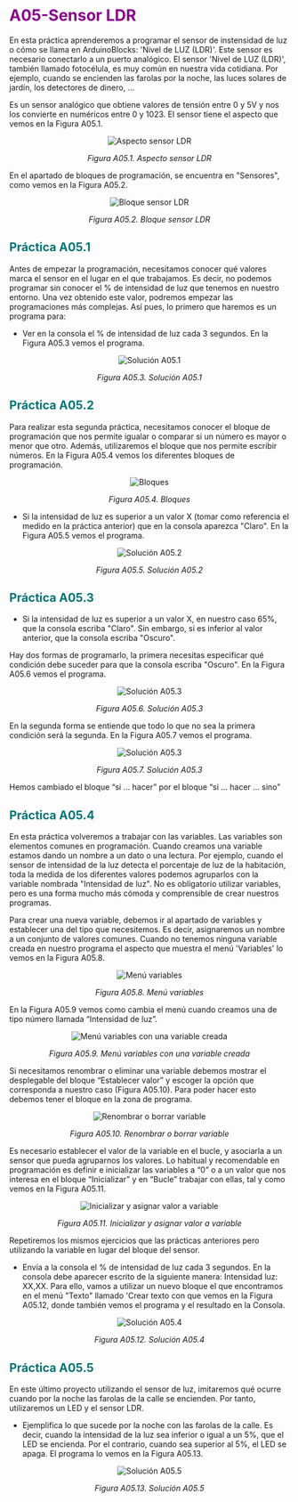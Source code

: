 # <FONT COLOR=#8B008B>A05-Sensor LDR</font>
En esta práctica aprenderemos a programar el sensor de instensidad de luz o cómo se llama en ArduinoBlocks: 'Nivel de LUZ (LDR)'. Este sensor es necesario conectarlo a un puerto analógico.
El sensor 'Nivel de LUZ (LDR)', también llamado fotocélula, es muy común en nuestra vida cotidiana. Por ejemplo, cuando se encienden las farolas por la noche, las luces solares de jardín, los detectores de dinero, ...

Es un sensor analógico que obtiene valores de tensión entre 0 y 5V y nos los convierte en numéricos entre 0 y 1023. El sensor tiene el aspecto que vemos en la Figura A05.1.

<center>

![Aspecto sensor LDR](../img/A05/FA05_1.png)

*Figura A05.1. Aspecto sensor LDR*

</center>

En el apartado de bloques de programación, se encuentra en "Sensores", como vemos en la Figura A05.2.

<center>

![Bloque sensor LDR](../img/A05/FA05_2.png)

*Figura A05.2. Bloque sensor LDR*

</center>

## <FONT COLOR=#007575>**Práctica A05.1**</font>
Antes de empezar la programación, necesitamos conocer qué valores marca el sensor en el lugar en el que trabajamos. Es decir, no podemos programar sin conocer el % de intensidad de luz que tenemos en nuestro entorno. Una vez obtenido este valor, podremos empezar las programaciones más complejas. Así pues, lo primero que haremos es un programa para:

* Ver en la consola el % de intensidad de luz cada 3 segundos. En la Figura A05.3 vemos el programa.

<center>

![Solución A05.1](../img/A05/FA05_3.png)

*Figura A05.3. Solución A05.1*

</center>

## <FONT COLOR=#007575>**Práctica A05.2**</font>
Para realizar esta segunda práctica, necesitamos conocer el bloque de programación que nos permite igualar o comparar si un número es mayor o menor que otro. Además, utilizaremos el bloque que  nos permite escribir números. En la Figura A05.4 vemos los diferentes bloques de programación.

<center>

![Bloques](../img/A05/FA05_4.png)

*Figura A05.4. Bloques*

</center>

* Si la intensidad de luz es superior a un valor X (tomar como referencia el medido en la práctica anterior) que en la consola aparezca "Claro". En la Figura A05.5 vemos el programa.

<center>

![Solución A05.2](../img/A05/FA05_5.png)

*Figura A05.5. Solución A05.2*

</center>

## <FONT COLOR=#007575>**Práctica A05.3**</font>

* Si la intensidad de luz es superior a un valor X, en nuestro caso 65%, que la consola escriba "Claro". Sin embargo, si es inferior al valor anterior, que la consola escriba "Oscuro".

Hay dos formas de programarlo, la primera necesitas especificar qué condición debe suceder para que la consola escriba "Oscuro". En la Figura A05.6 vemos el programa.

<center>

![Solución A05.3](../img/A05/FA05_6.png)

*Figura A05.6. Solución A05.3*

</center>

En la segunda forma se entiende que todo lo que no sea la primera condición será la segunda. En la Figura A05.7 vemos el programa.

<center>

![Solución A05.3](../img/A05/FA05_7.png)

*Figura A05.7. Solución A05.3*

</center>

Hemos cambiado el bloque “si … hacer” por el bloque “si … hacer … sino”

## <FONT COLOR=#007575>**Práctica A05.4**</font>
En esta práctica volveremos a trabajar con las variables. Las variables son elementos comunes en programación. Cuando creamos una variable estamos dando un nombre a un dato o una lectura. Por ejemplo, cuando el sensor de intensidad de la luz detecta el porcentaje de luz de la habitación, toda la medida de los diferentes valores podemos agruparlos con la variable nombrada "Intensidad de luz". No es obligatorio utilizar variables, pero es una forma mucho más cómoda y comprensible de crear nuestros programas.

Para crear una nueva variable, debemos ir al apartado de variables y establecer una del tipo que necesitemos. Es decir, asignaremos un nombre a un conjunto de valores comunes. Cuando no tenemos ninguna variable creada en nuestro programa el aspecto que muestra el menú 'Variables' lo vemos en la Figura A05.8.

<center>

![Menú variables](../img/A05/FA05_8.png)

*Figura A05.8. Menú variables*

</center>

En la Figura A05.9 vemos como cambia el menú cuando creamos una de tipo número llamada “Intensidad de luz”.

<center>

![Menú variables con una variable creada](../img/A05/FA05_9.png)

*Figura A05.9. Menú variables con una variable creada*

</center>

Si necesitamos renombrar o eliminar una variable debemos mostrar el desplegable del bloque “Establecer valor” y escoger la opción que corresponda a nuestro caso (Figura 
A05.10). Para poder hacer esto debemos tener el bloque en la zona de programa.

<center>

![Renombrar o borrar variable](../img/A05/FA05_10.png)

*Figura A05.10. Renombrar o borrar variable*

</center>

Es necesario establecer el valor de la variable en el bucle, y asociarla a un sensor que pueda agruparnos los valores. Lo habitual y recomendable en programación es definir e inicializar las variables a “0” o a un valor que nos interesa en el bloque “Inicializar” y en “Bucle” trabajar con ellas, tal y como vemos en la Figura A05.11.

<center>

![Inicializar y asignar valor a variable](../img/A05/FA05_11.png)

*Figura A05.11. Inicializar y asignar valor a variable*

</center>

Repetiremos los mismos ejercicios que las prácticas anteriores pero utilizando la variable en lugar del bloque del sensor.

* Envía a la consola el % de intensidad de luz cada 3 segundos. En la consola debe aparecer escrito de la siguiente manera: Intensidad luz: XX,XX. Para ello, vamos a utilizar un nuevo bloque el que encontramos en el menú "Texto" llamado 'Crear texto con que vemos en la Figura A05.12, donde también vemos el programa y el resultado en la Consola.

<center>

![Solución A05.4](../img/A05/FA05_12.png)

*Figura A05.12. Solución A05.4*

</center>

## <FONT COLOR=#007575>**Práctica A05.5**</font>
En este último proyecto utilizando el sensor de luz, imitaremos qué ocurre cuando por la noche las farolas de la calle se encienden. Por tanto, utilizaremos un LED y el sensor LDR.

* Ejemplifica lo que sucede por la noche con las farolas de la calle. Es decir, cuando la intensidad de la luz sea inferior o igual a un 5%, que el LED se encienda. Por el contrario, cuando sea superior al 5%, el LED se apaga. El programa lo vemos en la Figura A05.13.

<center>

![Solución A05.5](../img/A05/FA05_13.png)

*Figura A05.13. Solución A05.5*

</center>

